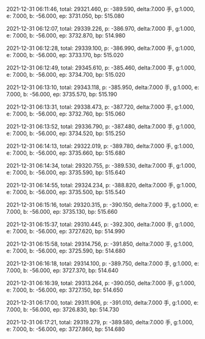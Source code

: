 2021-12-31 06:11:46, total: 29321.460, p: -389.590, delta:7.000 手, g:1.000, e: 7.000, b: -56.000, ep: 3731.050, bp: 515.080

2021-12-31 06:12:07, total: 29339.226, p: -386.970, delta:7.000 手, g:1.000, e: 7.000, b: -56.000, ep: 3732.870, bp: 514.980

2021-12-31 06:12:28, total: 29339.100, p: -386.990, delta:7.000 手, g:1.000, e: 7.000, b: -56.000, ep: 3733.170, bp: 515.020

2021-12-31 06:12:49, total: 29345.610, p: -385.460, delta:7.000 手, g:1.000, e: 7.000, b: -56.000, ep: 3734.700, bp: 515.020

2021-12-31 06:13:10, total: 29343.118, p: -385.950, delta:7.000 手, g:1.000, e: 7.000, b: -56.000, ep: 3735.570, bp: 515.190

2021-12-31 06:13:31, total: 29338.473, p: -387.720, delta:7.000 手, g:1.000, e: 7.000, b: -56.000, ep: 3732.760, bp: 515.060

2021-12-31 06:13:52, total: 29336.790, p: -387.480, delta:7.000 手, g:1.000, e: 7.000, b: -56.000, ep: 3734.520, bp: 515.250

2021-12-31 06:14:13, total: 29322.019, p: -389.780, delta:7.000 手, g:1.000, e: 7.000, b: -56.000, ep: 3735.660, bp: 515.680

2021-12-31 06:14:34, total: 29320.755, p: -389.530, delta:7.000 手, g:1.000, e: 7.000, b: -56.000, ep: 3735.590, bp: 515.640

2021-12-31 06:14:55, total: 29324.234, p: -388.820, delta:7.000 手, g:1.000, e: 7.000, b: -56.000, ep: 3735.500, bp: 515.540

2021-12-31 06:15:16, total: 29320.315, p: -390.150, delta:7.000 手, g:1.000, e: 7.000, b: -56.000, ep: 3735.130, bp: 515.660

2021-12-31 06:15:37, total: 29310.445, p: -392.300, delta:7.000 手, g:1.000, e: 7.000, b: -56.000, ep: 3727.620, bp: 514.990

2021-12-31 06:15:58, total: 29314.756, p: -391.850, delta:7.000 手, g:1.000, e: 7.000, b: -56.000, ep: 3725.590, bp: 514.680

2021-12-31 06:16:18, total: 29314.100, p: -389.750, delta:7.000 手, g:1.000, e: 7.000, b: -56.000, ep: 3727.370, bp: 514.640

2021-12-31 06:16:39, total: 29313.264, p: -390.050, delta:7.000 手, g:1.000, e: 7.000, b: -56.000, ep: 3727.150, bp: 514.650

2021-12-31 06:17:00, total: 29311.906, p: -391.010, delta:7.000 手, g:1.000, e: 7.000, b: -56.000, ep: 3726.830, bp: 514.730

2021-12-31 06:17:21, total: 29319.279, p: -389.580, delta:7.000 手, g:1.000, e: 7.000, b: -56.000, ep: 3727.860, bp: 514.680